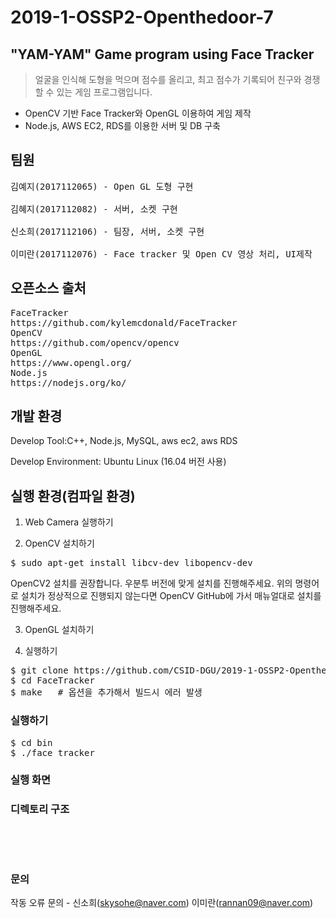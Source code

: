 # 2019-1-OSSP2-Openthedoor-7

## "YAM-YAM" Game program using Face Tracker

> 얼굴을 인식해 도형을 먹으며 점수를 올리고, 최고 점수가 기록되어 친구와 경쟁할 수 있는 게임 프로그램입니다. 
* OpenCV 기반 Face Tracker와 OpenGL 이용하여 게임 제작
* Node.js, AWS EC2, RDS를 이용한 서버 및 DB 구축


## 팀원
<pre>
김예지(2017112065) - Open GL 도형 구현

김혜지(2017112082) - 서버, 소켓 구현
 
신소희(2017112106) - 팀장, 서버, 소켓 구현

이미란(2017112076) - Face tracker 및 Open CV 영상 처리, UI제작
</pre>


## 오픈소스 출처
<pre>
FaceTracker
https://github.com/kylemcdonald/FaceTracker  
OpenCV
https://github.com/opencv/opencv  
OpenGL
https://www.opengl.org/
Node.js
https://nodejs.org/ko/
</pre>

## 개발 환경
Develop Tool:C++, Node.js, MySQL, aws ec2, aws RDS

Develop Environment: Ubuntu Linux (16.04 버전 사용)


## 실행 환경(컴파일 환경)

1. Web Camera 실행하기


2. OpenCV 설치하기
<pre>
$ sudo apt-get install libcv-dev libopencv-dev
</pre>
OpenCV2 설치를 권장합니다. 우분투 버전에 맞게 설치를 진행해주세요.
위의 명령어로 설치가 정상적으로 진행되지 않는다면 OpenCV GitHub에 가서 매뉴얼대로 설치를 진행해주세요.

3. OpenGL 설치하기

4. 실행하기
<pre>
$ git clone https://github.com/CSID-DGU/2019-1-OSSP2-Openthedoor-7.git  
$ cd FaceTracker
$ make   # 옵션을 추가해서 빌드시 에러 발생 
</pre>

### 실행하기
<pre>
$ cd bin
$ ./face_tracker
</pre>

### 실행 화면




### 디렉토리 구조 
<pre>



</pre>

### 문의
작동 오류 문의 - 신소희(skysohe@naver.com) 이미란(rannan09@naver.com)

